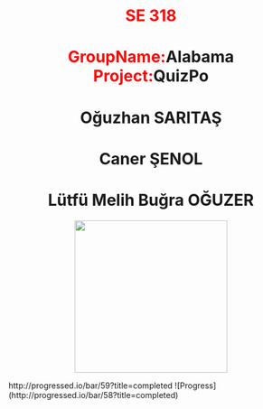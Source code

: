 


<h1 style="text-align: center;"><strong><span style="color: #ff0000;">SE 318</span><br /></strong></h1>
<h1 style="text-align: center;"><strong><span style="color: #ff0000;">GroupName:</span>Alabama<br /></strong><strong><span style="color: #ff0000;">Project:</span>QuizPo</strong></h1>
<h1 style="text-align: center;">Oğuzhan SARITAŞ</h1>
<h1 style="text-align: center;">Caner ŞENOL</h1>
<h1 style="text-align: center;">L&uuml;tf&uuml; Melih Buğra OĞUZER</h1>
<p><img style="display: block; margin-left: auto; margin-right: auto;" src="http://appyhouse.co.uk/quizMakerLogo.png" alt="" width="270" height="270" /></p>
http://progressed.io/bar/59?title=completed
![Progress](http://progressed.io/bar/58?title=completed)  
<h1 style="text-align: left;">&nbsp;</h1>
<h1 style="text-align: left;">&nbsp;</h1>
